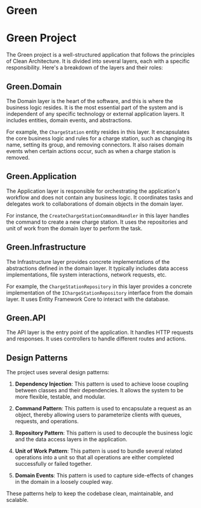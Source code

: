 # Green

# Green Project

The Green project is a well-structured application that follows the principles of Clean Architecture. It is divided into several layers, each with a specific responsibility. Here's a breakdown of the layers and their roles:

## Green.Domain

The Domain layer is the heart of the software, and this is where the business logic resides. It is the most essential part of the system and is independent of any specific technology or external application layers. It includes entities, domain events, and abstractions.

For example, the `ChargeStation` entity resides in this layer. It encapsulates the core business logic and rules for a charge station, such as changing its name, setting its group, and removing connectors. It also raises domain events when certain actions occur, such as when a charge station is removed.

## Green.Application

The Application layer is responsible for orchestrating the application's workflow and does not contain any business logic. It coordinates tasks and delegates work to collaborations of domain objects in the domain layer.

For instance, the `CreateChargeStationCommandHandler` in this layer handles the command to create a new charge station. It uses the repositories and unit of work from the domain layer to perform the task.

## Green.Infrastructure

The Infrastructure layer provides concrete implementations of the abstractions defined in the domain layer. It typically includes data access implementations, file system interactions, network requests, etc.

For example, the `ChargeStationRepository` in this layer provides a concrete implementation of the `IChargeStationRepository` interface from the domain layer. It uses Entity Framework Core to interact with the database.

## Green.API

The API layer is the entry point of the application. It handles HTTP requests and responses. It uses controllers to handle different routes and actions.

## Design Patterns

The project uses several design patterns:

1. **Dependency Injection**: This pattern is used to achieve loose coupling between classes and their dependencies. It allows the system to be more flexible, testable, and modular.

2. **Command Pattern**: This pattern is used to encapsulate a request as an object, thereby allowing users to parameterize clients with queues, requests, and operations.

3. **Repository Pattern**: This pattern is used to decouple the business logic and the data access layers in the application.

4. **Unit of Work Pattern**: This pattern is used to bundle several related operations into a unit so that all operations are either completed successfully or failed together.

5. **Domain Events**: This pattern is used to capture side-effects of changes in the domain in a loosely coupled way.

These patterns help to keep the codebase clean, maintainable, and scalable.
